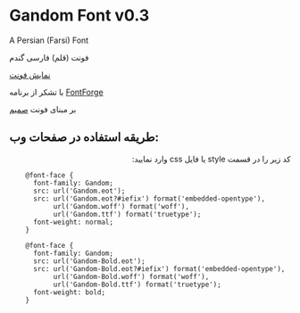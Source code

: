 # Gandom Font v0.3
A Persian (Farsi) Font

فونت (قلم) فارسی گندم

[نمایش فونت](http://rastikerdar.github.io/gandom-font/)

با تشکر از برنامه [FontForge](https://fontforge.github.io)

بر مبنای فونت [صمیم](http://rastikerdar.github.io/samim-font/)


طریقه استفاده در صفحات وب:
--------------------------
<div lang="fa" dir="rtl">
کد زیر را در قسمت style یا فایل css وارد نمایید:
</div>


```
    @font-face {
      font-family: Gandom;
      src: url('Gandom.eot');
      src: url('Gandom.eot?#iefix') format('embedded-opentype'),
           url('Gandom.woff') format('woff'),
           url('Gandom.ttf') format('truetype');
      font-weight: normal;
    }
      
    @font-face {
      font-family: Gandom;
      src: url('Gandom-Bold.eot');
      src: url('Gandom-Bold.eot?#iefix') format('embedded-opentype'),
           url('Gandom-Bold.woff') format('woff'),
           url('Gandom-Bold.ttf') format('truetype');
      font-weight: bold;
    }
```

